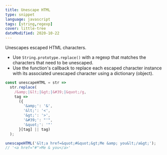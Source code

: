 ```yaml
---
title: Unescape HTML
type: snippet
language: javascript
tags: [string,regexp]
cover: little-tree
dateModified: 2020-10-22
---
```


Unescapes escaped HTML characters.

- Use `String.prototype.replace()` with a regexp that matches the characters that need to be unescaped.
- Use the function's callback to replace each escaped character instance with its associated unescaped character using a dictionary (object).

```js
const unescapeHTML = str =>
  str.replace(
    /&amp;|&lt;|&gt;|&#39;|&quot;/g,
    tag =>
      ({
        '&amp;': '&',
        '&lt;': '<',
        '&gt;': '>',
        '&#39;': "'",
        '&quot;': '"'
      }[tag] || tag)
  );

unescapeHTML('&lt;a href=&quot;#&quot;&gt;Me &amp; you&lt;/a&gt;');
// '<a href="#">Me & you</a>'
```
